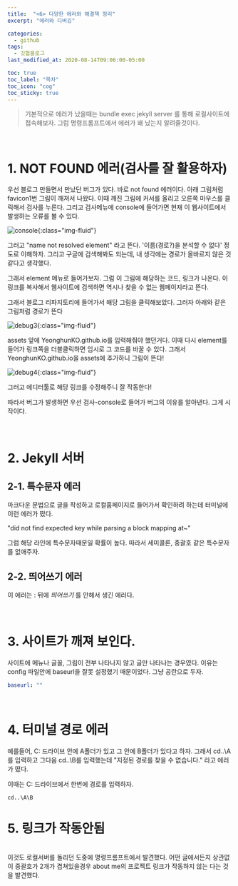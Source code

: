 ```yaml
---
title:  "<6> 다양한 에러와 해결책 정리"
excerpt: "에러와 디버깅"

categories:
  - github
tags:
  - 깃헙블로그
last_modified_at: 2020-08-14T09:06:00-05:00

toc: true
toc_label: "목차"
toc_icon: "cog"
toc_sticky: true
---
```

> 기본적으로 에러가 났을때는 bundle exec jekyll server 를 통해 로컬사이트에 접속해보자. 그럼 명령프롬프트에서 에러가 왜 났는지 알려줄것이다.
<br/>

# 1. NOT FOUND 에러(검사를 잘 활용하자)

우선 블로그 만들면서 만났단 버그가 있다. 바로 not found 에러이다. 아래 그림처럼 favicon1번 그림이 깨져서 나왔다. 이때 깨진 그림에 커서를 올리고 오른쪽 마우스를 클릭해서 검사를 누른다. 그리고 검사메뉴에 console에 들어가면 현재 이 웹사이트에서 발생하는 오류를 볼 수 있다. 

![console](https://yeonghunko.github.io/assets/img/github-blog-start/console.png){:class="img-fluid"}

그러고 "name not resolved element" 라고 뜬다. '이름(경로?)을 분석할 수 없다' 정도로 이해하자. 그리고 구글에 검색해봐도 되는데, 내 생각에는 경로가 올바르지 않은 것 같다고 생각했다.  

그래서 element 메뉴로 들어가보자. 그럼 이 그림에 해당하는 코드, 링크가 나온다. 이 링크를 복사해서 웹사이트에 검색하면 역시나 찾을 수 없는 웹페이지라고 뜬다.  

그래서 블로그 리파지토리에 들어가서 해당 그림을 클릭해보았다. 그러자 아래와 같은 그림처럼 경로가 뜬다

![debug3](https://yeonghunko.github.io/assets/img/github-blog-start/debug3.png){:class="img-fluid"}

assets 앞에 YeonghunKO.github.io를 입력해줘야 했던거다. 이때 다시 element를 들어가 링크쪽을 더블클릭하면 임시로 그 코드를 바꿀 수 있다. 그래서 YeonghunKO.github.io을 assets에 추가하니 그림이 뜬다!

![debug4](https://yeonghunko.github.io/assets/img/github-blog-start/debug4.png){:class="img-fluid"}

그러고 에디터툴로 해당 링크를 수정해주니 잘 작동한다!  

따라서 버그가 발생하면 우선 검사-console로 들어가 버그의 이유를 알아낸다. 그게 시작이다.
<br/>
<br/>
<br/>

# 2. Jekyll 서버

## 2-1. 특수문자 에러

마크다운 문법으로 글을 작성하고 로컬홈페이지로 들어가서 확인하려 하는데 터미널에 이런 에러가 떴다.  

"did not find expected key while parsing a block mapping at~"  

그럼 해당 라인에 특수문자때문일 확률이 높다. 따라서 세미콜론, 중괄호 같은 특수문자를 없애주자. 

## 2-2. 띄어쓰기 에러

이 에러는 : 뒤에 *띄어쓰기* 를 안해서 생긴 에러다.
<br/> 
<br/>
<br/>

# 3. 사이트가 깨져 보인다.

사이트에 메뉴나 글꼴, 그림이 전부 나타나지 않고 글만 나타나는 경우였다. 이유는 config 파일안에 baseurl을 잘못 설정했기 때문이었다. 그냥 공란으로 두자.

```yml
baseurl: ""
```
<br/>

# 4. 터미널 경로 에러

예를들어, C: 드라이브 안에 A폴더가 있고 그 안에 B폴더가 있다고 하자. 그래서 cd..\A를 입력하고 그다음 cd..\B를 입력했는데 "지정된 경로를 찾을 수 없습니다." 라고 에러가 떴다. 

이때는 C: 드라이브에서 한번에 경로를 입력하자. 

```bash
cd..\A\B
```

# 5. 링크가 작동안됨
</br>
이것도 로컬서버를 돌리던 도중에 명령프롬프트에서 발견했다. 어떤 글에서든지 상관없이 중괄호가 2개가 겹쳐있을경우 about me의 프로젝트 링크가 작동하지 않는 다는 것을 발견했다.


